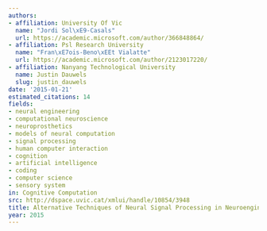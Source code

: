 ```yaml
---
authors:
- affiliation: University Of Vic
  name: "Jordi Sol\xE9-Casals"
  url: https://academic.microsoft.com/author/366848864/
- affiliation: Psl Research University
  name: "Fran\xE7ois-Beno\xEEt Vialatte"
  url: https://academic.microsoft.com/author/2123017220/
- affiliation: Nanyang Technological University
  name: Justin Dauwels
  slug: justin_dauwels
date: '2015-01-21'
estimated_citations: 14
fields:
- neural engineering
- computational neuroscience
- neuroprosthetics
- models of neural computation
- signal processing
- human computer interaction
- cognition
- artificial intelligence
- coding
- computer science
- sensory system
in: Cognitive Computation
src: http://dspace.uvic.cat/xmlui/handle/10854/3948
title: Alternative Techniques of Neural Signal Processing in Neuroengineering
year: 2015
---
```

